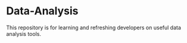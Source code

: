 # Data-Analysis
This repository is for learning and refreshing developers on useful data analysis tools.
